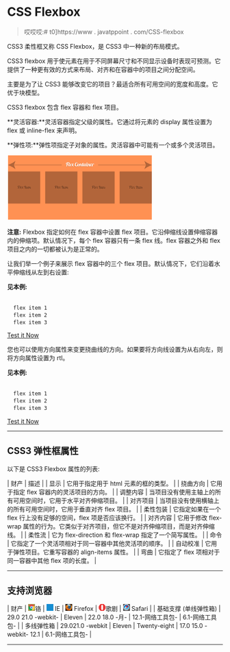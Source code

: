 # CSS Flexbox

> 哎哎哎:# t0]https://www . javatppoint . com/CSS-flexbox

CSS3 柔性框又称 CSS Flexbox，是 CSS3 中一种新的布局模式。

CSS3 flexbox 用于使元素在用于不同屏幕尺寸和不同显示设备时表现可预测。它提供了一种更有效的方式来布局、对齐和在容器中的项目之间分配空间。

主要是为了让 CSS3 能够改变它的项目？最适合所有可用空间的宽度和高度。它优于块模型。

CSS3 flexbox 包含 flex 容器和 flex 项目。

**灵活容器:**灵活容器指定父级的属性。它通过将元素的 display 属性设置为 flex 或 inline-flex 来声明。

**弹性项:**弹性项指定子对象的属性。灵活容器中可能有一个或多个灵活项目。

![CSS Flexbox1](img/1ecab94dedcdfde0300d82739e9cf0a5.png)

**注意:** Flexbox 指定如何在 flex 容器中设置 flex 项目。它沿伸缩线设置伸缩容器内的伸缩项。默认情况下，每个 flex 容器只有一条 flex 线。flex 容器之外和 flex 项目之内的一切都被认为是正常的。

让我们举一个例子来展示 flex 容器中的三个 flex 项目。默认情况下，它们沿着水平伸缩线从左到右设置:

**见本例:**

```html

  flex item 1
  flex item 2
  flex item 3

```

[Test it Now](https://www.javatpoint.com/oprweb/test.jsp?filename=css-flexbox1)

您也可以使用方向属性来变更挠曲线的方向。如果要将方向线设置为从右向左，则将方向属性设置为 rtl。

**见本例:**

```html

  flex item 1
  flex item 2
  flex item 3

```

[Test it Now](https://www.javatpoint.com/oprweb/test.jsp?filename=css-flexbox2)

* * *

## CSS3 弹性框属性

以下是 CSS3 Flexbox 属性的列表:

| 财产 | 描述 |
| 显示 | 它用于指定用于 html 元素的框的类型。 |
| 挠曲方向 | 它用于指定 flex 容器内的灵活项目的方向。 |
| 调整内容 | 当项目没有使用主轴上的所有可用空间时，它用于水平对齐伸缩项目。 |
| 对齐项目 | 当项目没有使用横轴上的所有可用空间时，它用于垂直对齐 flex 项目。 |
| 柔性包装 | 它指定如果在一个 flex 行上没有足够的空间，flex 项是否应该换行。 |
| 对齐内容 | 它用于修改 flex-wrap 属性的行为。它类似于对齐项目，但它不是对齐伸缩项目，而是对齐伸缩线。 |
| 柔性流 | 它为 flex-direction 和 flex-wrap 指定了一个简写属性。 |
| 命令 | 它指定了一个灵活项相对于同一容器中其他灵活项的顺序。 |
| 自动校准 | 它用于弹性项目。它重写容器的 align-items 属性。 |
| 弯曲 | 它指定了 flex 项相对于同一容器中其他 flex 项的长度。 |

* * *

## 支持浏览器

| 财产 | ![chrome browser](img/4fbdc93dc2016c5049ed108e7318df19.png)铬 | ![ie browser](img/83dd23df1fe8373fd5bf054b2c1dd88b.png) IE | ![firefox browser](img/4f001fff393888a8a807ed29b28145d1.png) Firefox | ![opera browser](img/6cad4a592cc69a052056a0577b4aac65.png)歌剧 | ![safari browser](img/a0f6a9711a92203c5dc5c127fe9c9fca.png) Safari |
| 基础支撑
(单线弹性箱) | 29.0
21.0 -webkit- | Eleven | 22.0
18.0 -月- | 12.1-网络工具包- | 6.1-网络工具包- |
| 多线弹性箱 | 29.021.0 -webkit | Eleven | Twenty-eight | 17.0
15.0 -webkit-
12.1 | 6.1-网络工具包- |

* * *